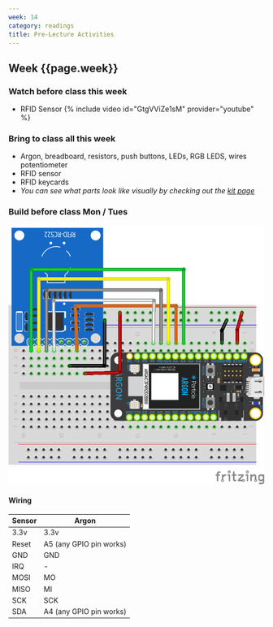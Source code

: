 ```yaml
---
week: 14
category: readings
title: Pre-Lecture Activities
---
```


## Week {{page.week}}

### Watch before class this week

* RFID Sensor
  {% include video id="GtgVViZe1sM" provider="youtube" %}

### Bring to class all this week

- Argon, breadboard, resistors, push buttons, LEDs, RGB LEDS, wires potentiometer
- RFID sensor
- RFID keycards
- *You can see what parts look like visually by checking out the [kit page](https://reparke.github.io/ITP348-Physical-Computing/kit)*

### Build before class Mon / Tues 

![](week13.assets/rfid_bb.png) 

#### Wiring

| Sensor | Argon                   |
| ------ | ----------------------- |
| 3.3v   | 3.3v                    |
| Reset  | A5 (any GPIO pin works) |
| GND    | GND                     |
| IRQ    | -                       |
| MOSI   | MO                      |
| MISO   | MI                      |
| SCK    | SCK                     |
| SDA    | A4 (any GPIO pin works) |
